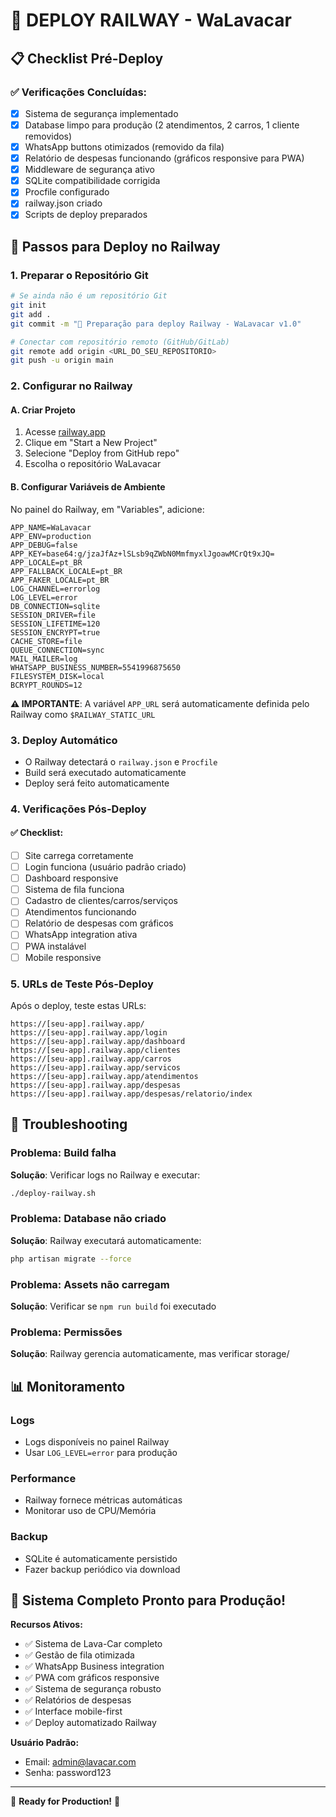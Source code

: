# 🚀 DEPLOY RAILWAY - WaLavacar

## 📋 Checklist Pré-Deploy

### ✅ Verificações Concluídas:
- [x] Sistema de segurança implementado
- [x] Database limpo para produção (2 atendimentos, 2 carros, 1 cliente removidos)
- [x] WhatsApp buttons otimizados (removido da fila)
- [x] Relatório de despesas funcionando (gráficos responsive para PWA)
- [x] Middleware de segurança ativo
- [x] SQLite compatibilidade corrigida
- [x] Procfile configurado
- [x] railway.json criado
- [x] Scripts de deploy preparados

## 🎯 Passos para Deploy no Railway

### 1. Preparar o Repositório Git
```bash
# Se ainda não é um repositório Git
git init
git add .
git commit -m "🚀 Preparação para deploy Railway - WaLavacar v1.0"

# Conectar com repositório remoto (GitHub/GitLab)
git remote add origin <URL_DO_SEU_REPOSITORIO>
git push -u origin main
```

### 2. Configurar no Railway

#### A. Criar Projeto
1. Acesse [railway.app](https://railway.app)
2. Clique em "Start a New Project"
3. Selecione "Deploy from GitHub repo"
4. Escolha o repositório WaLavacar

#### B. Configurar Variáveis de Ambiente
No painel do Railway, em "Variables", adicione:

```env
APP_NAME=WaLavacar
APP_ENV=production
APP_DEBUG=false
APP_KEY=base64:g/jzaJfAz+lSLsb9qZWbN0MmfmyxlJgoawMCrQt9xJQ=
APP_LOCALE=pt_BR
APP_FALLBACK_LOCALE=pt_BR
APP_FAKER_LOCALE=pt_BR
LOG_CHANNEL=errorlog
LOG_LEVEL=error
DB_CONNECTION=sqlite
SESSION_DRIVER=file
SESSION_LIFETIME=120
SESSION_ENCRYPT=true
CACHE_STORE=file
QUEUE_CONNECTION=sync
MAIL_MAILER=log
WHATSAPP_BUSINESS_NUMBER=5541996875650
FILESYSTEM_DISK=local
BCRYPT_ROUNDS=12
```

**⚠️ IMPORTANTE**: A variável `APP_URL` será automaticamente definida pelo Railway como `$RAILWAY_STATIC_URL`

### 3. Deploy Automático
- O Railway detectará o `railway.json` e `Procfile`
- Build será executado automaticamente
- Deploy será feito automaticamente

### 4. Verificações Pós-Deploy

#### ✅ Checklist:
- [ ] Site carrega corretamente
- [ ] Login funciona (usuário padrão criado)
- [ ] Dashboard responsive
- [ ] Sistema de fila funciona
- [ ] Cadastro de clientes/carros/serviços
- [ ] Atendimentos funcionando
- [ ] Relatório de despesas com gráficos
- [ ] WhatsApp integration ativa
- [ ] PWA instalável
- [ ] Mobile responsive

### 5. URLs de Teste Pós-Deploy

Após o deploy, teste estas URLs:
```
https://[seu-app].railway.app/
https://[seu-app].railway.app/login
https://[seu-app].railway.app/dashboard
https://[seu-app].railway.app/clientes
https://[seu-app].railway.app/carros
https://[seu-app].railway.app/servicos
https://[seu-app].railway.app/atendimentos
https://[seu-app].railway.app/despesas
https://[seu-app].railway.app/despesas/relatorio/index
```

## 🔧 Troubleshooting

### Problema: Build falha
**Solução**: Verificar logs no Railway e executar:
```bash
./deploy-railway.sh
```

### Problema: Database não criado
**Solução**: Railway executará automaticamente:
```bash
php artisan migrate --force
```

### Problema: Assets não carregam
**Solução**: Verificar se `npm run build` foi executado

### Problema: Permissões
**Solução**: Railway gerencia automaticamente, mas verificar storage/

## 📊 Monitoramento

### Logs
- Logs disponíveis no painel Railway
- Usar `LOG_LEVEL=error` para produção

### Performance
- Railway fornece métricas automáticas
- Monitorar uso de CPU/Memória

### Backup
- SQLite é automaticamente persistido
- Fazer backup periódico via download

## 🎉 Sistema Completo Pronto para Produção!

**Recursos Ativos:**
- ✅ Sistema de Lava-Car completo
- ✅ Gestão de fila otimizada
- ✅ WhatsApp Business integration
- ✅ PWA com gráficos responsive
- ✅ Sistema de segurança robusto
- ✅ Relatórios de despesas
- ✅ Interface mobile-first
- ✅ Deploy automatizado Railway

**Usuário Padrão:**
- Email: admin@lavacar.com
- Senha: password123

---
🚀 **Ready for Production!** 🚀
